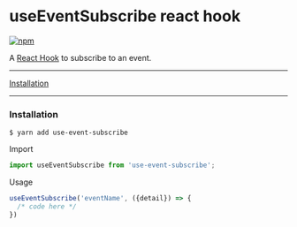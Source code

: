 # useEventSubscribe react hook

<a href="https://www.npmjs.com/package/use-event-subscribe"><img alt="npm" src="https://img.shields.io/npm/v/use-event-subscribe.svg"></a>

A <a href="https://reactjs.org/docs/hooks-intro.html">React Hook</a> to subscribe to an event.

<hr />

<a href="#installation">Installation</a>

<hr/>

### Installation
```
$ yarn add use-event-subscribe
```

Import
```js
import useEventSubscribe from 'use-event-subscribe';
```

Usage
```js
useEventSubscribe('eventName', ({detail}) => {
  /* code here */
})
```
